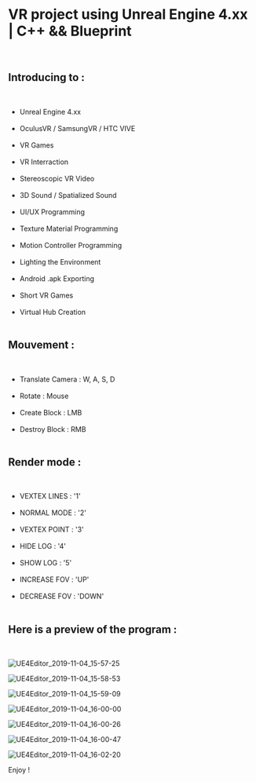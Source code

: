 <h1>VR project using Unreal Engine 4.xx | C++ && Blueprint</h1><br />

<h2>Introducing to :</h2><br />
<ul>
<li>Unreal Engine 4.xx</li><br />
<li>OculusVR / SamsungVR / HTC VIVE</li><br />
<li>VR Games</li><br />
<li>VR Interraction</li><br />
<li>Stereoscopic VR Video</li><br />
<li>3D Sound / Spatialized Sound</li><br />
<li>UI/UX Programming</li><br />
<li>Texture Material Programming</li><br />
<li>Motion Controller Programming</li><br />
<li>Lighting the Environment</li><br />
<li>Android .apk Exporting</li><br />
<li>Short VR Games</li><br />
<li>Virtual Hub Creation</li><br />
</ul>

 <h2>Mouvement :</h2> <br />
 <ul>
  <li>Translate Camera : W, A, S, D</li><br />
  <li>Rotate : Mouse</li><br />
  <li>Create Block : LMB</li><br />
  <li>Destroy Block : RMB</li><br />
</ul>

<h2>Render mode : </h2><br />
<ul>
<li>VEXTEX LINES     : '1'</li><br />
<li>NORMAL MODE      : '2'</li><br />
<li>VEXTEX POINT     : '3' </li><br />
<li>HIDE LOG         : '4' </li><br />
<li>SHOW LOG         : '5' </li><br />
<li>INCREASE FOV     : 'UP' </li><br />
<li>DECREASE FOV     : 'DOWN' </li><br />
</ul>

<h2>Here is a preview of the program :</h2><br />


![UE4Editor_2019-11-04_15-57-25](https://user-images.githubusercontent.com/27351943/68131850-0a64f100-ff1e-11e9-8cca-11cc7addf908.jpg)

![UE4Editor_2019-11-04_15-58-53](https://user-images.githubusercontent.com/27351943/68131852-0afd8780-ff1e-11e9-9092-80f868470da0.png)

![UE4Editor_2019-11-04_15-59-09](https://user-images.githubusercontent.com/27351943/68131853-0afd8780-ff1e-11e9-8c38-904c41f1b23c.jpg)

![UE4Editor_2019-11-04_16-00-00](https://user-images.githubusercontent.com/27351943/68131854-0afd8780-ff1e-11e9-9037-662b0026dc0e.jpg)

![UE4Editor_2019-11-04_16-00-26](https://user-images.githubusercontent.com/27351943/68131856-0afd8780-ff1e-11e9-8aaf-2befd75e5087.png)

![UE4Editor_2019-11-04_16-00-47](https://user-images.githubusercontent.com/27351943/68131857-0afd8780-ff1e-11e9-8acf-e23035836deb.jpg)

![UE4Editor_2019-11-04_16-02-20](https://user-images.githubusercontent.com/27351943/68131858-0b961e00-ff1e-11e9-83f0-a33a25fe5ed8.png)

Enjoy !
